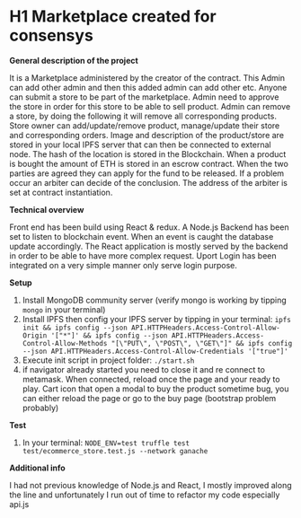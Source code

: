 # H1 Marketplace created for consensys

**General description of the project**

It is a Marketplace administered by the creator of the contract. This Admin can add other admin and then this added admin can add other etc. Anyone can submit a store to be part of the marketplace. Admin need to approve the store in order for this store to be able to sell product. Admin can remove a store, by doing the following it will remove all corresponding products. Store owner can add/update/remove product, manage/update their store and corresponding orders. Image and description of the product/store are stored in your local IPFS server that can then be connected to external node. The hash of the location is stored in the Blockchain. When a product is bought the amount of ETH is stored in an escrow contract. When the two parties are agreed they can apply for the fund to be released. If a problem occur an arbiter can decide of the conclusion. The address of the arbiter is set at contract instantiation.

**Technical overview**

Front end has been build using React & redux. A Node.js Backend has been set to listen to blockchain event. When an event is caught the database update accordingly. The React application is mostly served by the backend in order to be able to have more complex request. Uport Login has been integrated on a very simple manner only serve login purpose.

**Setup**

1. Install MongoDB community server (verify mongo is working by tipping `mongo` in your terminal)
2. Install IPFS
   then config your IPFS server by tipping in your terminal: `ipfs init && ipfs config --json API.HTTPHeaders.Access-Control-Allow-Origin '["*"]' && ipfs config --json API.HTTPHeaders.Access-Control-Allow-Methods "[\"PUT\", \"POST\", \"GET\"]" && ipfs config --json API.HTTPHeaders.Access-Control-Allow-Credentials '["true"]'`
3. Execute init script in project folder: `./start.sh`
4. if navigator already started you need to close it and re connect to metamask. When connected, reload once the page and your ready to play. Cart icon that open a modal to buy the product sometime bug, you can either reload the page or go to the buy page (bootstrap problem probably)

**Test**

1. In your terminal: `NODE_ENV=test truffle test test/ecommerce_store.test.js --network ganache`


**Additional info**

I had not previous knowledge of Node.js and React, I mostly improved along the line and unfortunately I run out of time to refactor my code especially api.js
